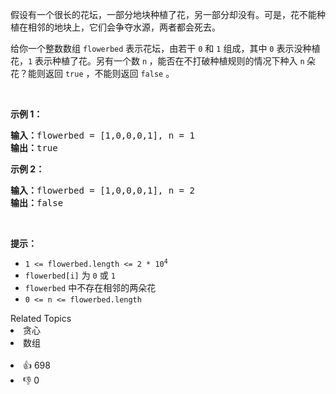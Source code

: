 <p>假设有一个很长的花坛，一部分地块种植了花，另一部分却没有。可是，花不能种植在相邻的地块上，它们会争夺水源，两者都会死去。</p>

<p>给你一个整数数组&nbsp;<code>flowerbed</code> 表示花坛，由若干 <code>0</code> 和 <code>1</code> 组成，其中 <code>0</code> 表示没种植花，<code>1</code> 表示种植了花。另有一个数&nbsp;<code>n</code><strong> </strong>，能否在不打破种植规则的情况下种入&nbsp;<code>n</code><strong>&nbsp;</strong>朵花？能则返回 <code>true</code> ，不能则返回 <code>false</code>&nbsp;。</p>

<p>&nbsp;</p>

<p><strong class="example">示例 1：</strong></p>

<pre>
<strong>输入：</strong>flowerbed = [1,0,0,0,1], n = 1
<strong>输出：</strong>true
</pre>

<p><strong class="example">示例 2：</strong></p>

<pre>
<strong>输入：</strong>flowerbed = [1,0,0,0,1], n = 2
<strong>输出：</strong>false
</pre>

<p>&nbsp;</p>

<p><strong>提示：</strong></p>

<ul> 
 <li><code>1 &lt;= flowerbed.length &lt;= 2 * 10<sup>4</sup></code></li> 
 <li><code>flowerbed[i]</code> 为 <code>0</code> 或 <code>1</code></li> 
 <li><code>flowerbed</code> 中不存在相邻的两朵花</li> 
 <li><code>0 &lt;= n &lt;= flowerbed.length</code></li> 
</ul>

<div><div>Related Topics</div><div><li>贪心</li><li>数组</li></div></div><br><div><li>👍 698</li><li>👎 0</li></div>